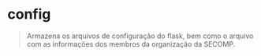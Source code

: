 # config

> Armazena os arquivos de configuração do flask, bem como o arquivo com as informações dos membros da organização da SECOMP.
